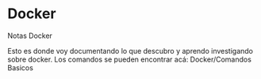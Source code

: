 # Docker
Notas Docker


Esto es donde voy documentando lo que descubro y aprendo investigando sobre docker. 
Los comandos se pueden encontrar acá: 
        Docker/Comandos Basicos
      
